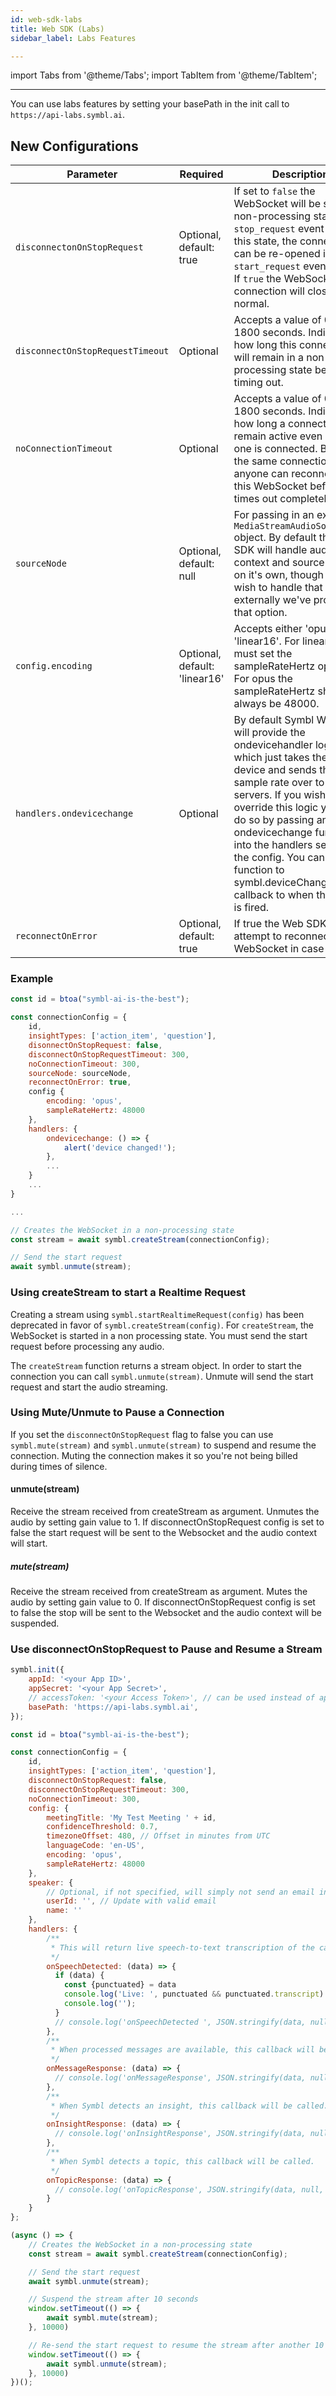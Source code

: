 ```yaml
---
id: web-sdk-labs
title: Web SDK (Labs)
sidebar_label: Labs Features

---
```


import Tabs from '@theme/Tabs';
import TabItem from '@theme/TabItem';

---


You can use labs features by setting your basePath in the init call to `https://api-labs.symbl.ai`.

## New Configurations

| Parameter | Required | Description |
| -------| ---------- | --------- |
|`disconnectonOnStopRequest` | Optional, default: true | If set to `false` the WebSocket will be set to a non-processing state if the `stop_request` event is set. In this state, the connection can be re-opened if the `start_request` event is sent. If `true` the WebSocket connection will close as normal.
|`disconnectOnStopRequestTimeout` | Optional | Accepts a value of 0 to 1800 seconds. Indicates how long this connection will remain in a non-processing state before timing out. |
|`noConnectionTimeout` | Optional | Accepts a value of 0 to 1800 seconds. Indicates how long a connection will remain active even when no one is connected. By using the same connectionId anyone can reconnect to this WebSocket before it times out completely.|
|`sourceNode` | Optional, default: null | For passing in an external `MediaStreamAudioSourceNode` object. By default the Web SDK will handle audio context and source nodes on it's own, though if you wish to handle that externally we've provided that option.|
|`config.encoding` | Optional, default: 'linear16' | Accepts either 'opus' or 'linear16'. For linear16, you must set the sampleRateHertz option. For opus the sampleRateHertz should always be 48000. |
| `handlers.ondevicechange` | Optional | By default Symbl Web SDK will provide the ondevicehandler logic, which just takes the new device and sends the sample rate over to our servers. If you wish to override this logic you can do so by passing an ondevicechange function into the handlers section of the config. You can assign a function to symbl.deviceChanged as a callback to when the event is fired.
| `reconnectOnError` | Optional, default: true | If true the Web SDK will attempt to reconnect to the WebSocket in case of error.

### Example

```js
const id = btoa("symbl-ai-is-the-best");

const connectionConfig = {
	id,
	insightTypes: ['action_item', 'question'],
	disonnectOnStopRequest: false,
	disconnectOnStopRequestTimeout: 300,
	noConnectionTimeout: 300,
	sourceNode: sourceNode,
	reconnectOnError: true,
	config {
		encoding: 'opus',
		sampleRateHertz: 48000
	},
	handlers: {
		ondevicechange: () => {
			alert('device changed!');
		},
		...
	}
	...
}

...

// Creates the WebSocket in a non-processing state
const stream = await symbl.createStream(connectionConfig);

// Send the start request
await symbl.unmute(stream);
```

### Using createStream to start a Realtime Request
Creating a stream using `symbl.startRealtimeRequest(config)` has been deprecated in favor of `symbl.createStream(config)`. For `createStream`, the WebSocket is started in a non processing state. You must send the start request before processing any audio.

The `createStream` function returns a stream object. In order to start the connection you can call `symbl.unmute(stream)`. Unmute will send the start request and start the audio streaming.

### Using Mute/Unmute to Pause a Connection
If you set the `disconnectOnStopRequest` flag to false you can use `symbl.mute(stream)` and `symbl.unmute(stream)` to suspend and resume the connection. Muting the connection makes it so you're not being billed during times of silence.

#### unmute(stream)
Receive the stream received from createStream as argument. Unmutes the audio by setting gain value to 1. If disconnectOnStopRequest config is set to false the start request will be sent to the Websocket and the audio context will start.

##### mute(stream)
Receive the stream received from createStream as argument. Mutes the audio by setting gain value to 0. If disconnectOnStopRequest config is set to false the stop will be sent to the Websocket and the audio context will be suspended.

### Use disconnectOnStopRequest to Pause and Resume a Stream
```js
symbl.init({
	appId: '<your App ID>',
	appSecret: '<your App Secret>',
	// accessToken: '<your Access Token>', // can be used instead of appId and appSecret
	basePath: 'https://api-labs.symbl.ai',
});

const id = btoa("symbl-ai-is-the-best");

const connectionConfig = {
	id,
	insightTypes: ['action_item', 'question'],
	disconnectOnStopRequest: false,
	disconnectOnStopRequestTimeout: 300,
	noConnectionTimeout: 300,
	config: {
		meetingTitle: 'My Test Meeting ' + id,
		confidenceThreshold: 0.7,
		timezoneOffset: 480, // Offset in minutes from UTC
		languageCode: 'en-US',
		encoding: 'opus',
		sampleRateHertz: 48000
	},
	speaker: {
		// Optional, if not specified, will simply not send an email in the end.
		userId: '', // Update with valid email
		name: ''
	},
	handlers: {
		/**
		 * This will return live speech-to-text transcription of the call.
		 */
		onSpeechDetected: (data) => {
		  if (data) {
		    const {punctuated} = data
		    console.log('Live: ', punctuated && punctuated.transcript)
		    console.log('');
		  }
		  // console.log('onSpeechDetected ', JSON.stringify(data, null, 2));
		},
		/**
		 * When processed messages are available, this callback will be called.
		 */
		onMessageResponse: (data) => {
		  // console.log('onMessageResponse', JSON.stringify(data, null, 2))
		},
		/**
		 * When Symbl detects an insight, this callback will be called.
		 */
		onInsightResponse: (data) => {
		  // console.log('onInsightResponse', JSON.stringify(data, null, 2))
		},
		/**
		 * When Symbl detects a topic, this callback will be called.
		 */
		onTopicResponse: (data) => {
		  // console.log('onTopicResponse', JSON.stringify(data, null, 2))
		}
	}
};

(async () => {
	// Creates the WebSocket in a non-processing state
	const stream = await symbl.createStream(connectionConfig);

	// Send the start request
	await symbl.unmute(stream);

	// Suspend the stream after 10 seconds
	window.setTimeout(() => {
		await symbl.mute(stream);
	}, 10000)

	// Re-send the start request to resume the stream after another 10 seconds
	window.setTimeout(() => {
		await symbl.unmute(stream);
	}, 10000)
})();

```